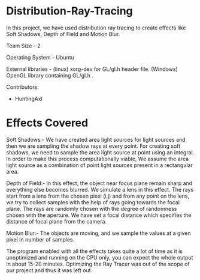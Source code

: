 # Distribution-Ray-Tracing
In this project, we have used distribution ray tracing to create effects like Soft Shadows, Depth of Field and Motion Blur.

Team Size - 2

Operating System - Ubuntu

External libraries - 
  (linux) xorg-dev for GL/gl.h header file.
  (Windows) OpenGL library containing GL/gl.h .

Contributors:
  - HuntingAxl
  
# Effects Covered

Soft Shadows:-
  We have created area light sources for light sources and then we are sampling the shadow rays at every point. For creating soft shadows, we need to sample the area light source at point using an integral. In order to make this process computationally viable, We assume the area light source as a combination of point light sources present in a rectangular area. 

Depth of Field:-
  In this effect, the object near focus plane remain sharp and everything else becomes blurred. We simulate a lens in this effect. The rays start from a lens from the chosen pixel (i,j) and from any point on the lens, we try to collect samples with the help of rays going towards the focal plane. The rays are randomly chosen with the degree of randomness chosen with the aperture. We have set a focal distance which specifies the distance of focal plane from the camera.

Motion Blur:-
  The objects are moving, and we sample the values at a given pixel in number of samples.
  
The program enabled with all the effects takes quite a lot of time as it is unoptimized and running on the CPU only, you can expect the whole output in about 15-20 minutes. Optimizing the Ray Tracer was out of the scope of our project and thus it was left out.

